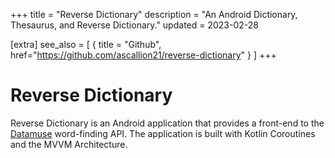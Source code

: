 +++
title = "Reverse Dictionary"
description = "An Android Dictionary, Thesaurus, and Reverse Dictionary."
updated = 2023-02-28

[extra]
see_also = [
  { title = "Github", href="https://github.com/ascallion21/reverse-dictionary" }
]
+++

# Reverse Dictionary

Reverse Dictionary is an Android application that provides a front-end to the [Datamuse](https://www.datamuse.com/api/) word-finding API. The application is built with Kotlin Coroutines and the MVVM Architecture.